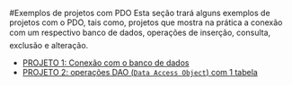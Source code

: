 #Exemplos de projetos com PDO
Esta seção trará alguns exemplos de projetos com o PDO, tais como, projetos que mostra na prática a conexão com um respectivo banco de dados, operações de inserção, consulta, exclusão e alteração. 
* [PROJETO 1: Conexão com o banco de dados](projetos/projeto1-conexao.md)
* [PROJETO 2: operações DAO (`Data Access Object`) com 1 tabela](projetos/projeto1-dao.md)